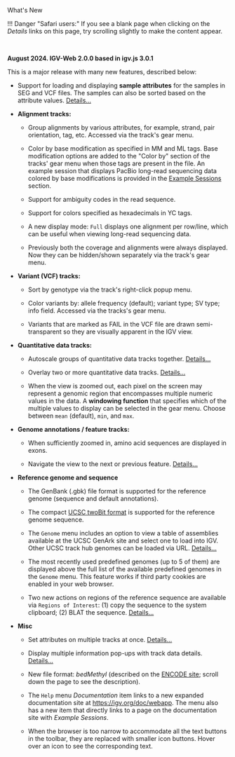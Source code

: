 <!---
The page title should not go in the menu
-->
<p class="page-title"> What's New </p>

!!! Danger "Safari users:"
    If you see a blank page when clicking on the *Details* links on this page, try scrolling slightly to make the content appear.

<br>

**August 2024. IGV-Web 2.0.0 based in igv.js 3.0.1**

This is a major release with many new features, described below:


* Support for loading and displaying **sample attributes** for the samples in SEG and VCF files. The samples can also be sorted based on the attribute values. [Details...](../UserGuide/#sample-attributes) 

* **Alignment tracks:**

    * Group alignments by various attributes, for example, strand, pair orientation, tag, etc. Accessed via the track's gear menu.
    
    * Color by base modification as specified in MM and ML tags. Base modification options are added to the "Color by" section of the tracks' gear menu when those tags are present in the file. An example session that displays PacBio long-read sequencing data colored by base modifications is provided in the [Example Sessions](../ExampleSessions) section.
 	
	* Support for ambiguity codes in the read sequence.

	* Support for colors specified as hexadecimals in YC tags.

	* A new display mode: `Full` displays one alignment per row/line, which can be useful when viewing long-read sequencing data.
    
    * Previously both the coverage and alignments were always displayed. Now they can be hidden/shown separately via the track's gear menu.
 		

* **Variant (VCF) tracks:**

    * Sort by genotype via the track's right-click popup menu.
      
    * Color variants by: allele frequency (default); variant type; SV type; info field. Accessed via the tracks's gear menu.      
   
    * Variants that are marked as FAIL in the VCF file are drawn semi-transparent so they are visually apparent in the IGV view.
    
* **Quantitative data tracks:**

    * Autoscale groups of quantitative data tracks together. [Details...](../UserGuide/#setting-attributes-on-multiple-tracks)

    * Overlay two or more quantitative data tracks. [Details...](../UserGuide/#overlaying-tracks) 

    * When the view is zoomed out, each pixel on the screen may represent a genomic region that encompasses multiple numeric values in the data. A **windowing function** that specifies which of the multiple values to display can be selected in the gear menu. Choose between `mean` (default), `min`, and `max`. 

* **Genome annotations / feature tracks:**

    * When sufficiently zoomed in, amino acid sequences are displayed in exons.     

    * Navigate the view to the next or previous feature. [Details...](../UserGuide/#jump-to-nextprevious-feature)
 
* **Reference genome and sequence**

    * The GenBank (.gbk) file format is supported for the reference genome (sequence and default annotations).
    
    * The compact [UCSC twoBit format](https://genome.ucsc.edu/FAQ/FAQformat.html#format7) is supported for the reference genome sequence.  
    
    * The `Genome` menu includes an option to view a table of assemblies available at the UCSC GenArk site and select one to load into IGV. Other UCSC track hub genomes can be loaded via URL. [Details...](../UserGuide/#ucsc-genark)

    * The most recently used predefined genomes (up to 5 of them) are displayed above the full list of the available predefined genomes in the `Genome` menu. This feature works if third party cookies are enabled in your web browser.

    * Two new actions on regions of the reference sequence are available via `Regions of Interest`: (1) copy the sequence to the system clipboard; (2) BLAT the sequence. [Details...](../UserGuide/#regions-of-interest)

* **Misc**

    * Set attributes on multiple tracks at once. [Details...](../UserGuide/#track-attributes-gear-menu)
    
    * Display multiple information pop-ups with track data details. [Details...](../UserGuide/#displaying-track-data-details)
    
    * New file format: *bedMethyl* (described on the [ENCODE site](https://www.encodeproject.org/data-standards/wgbs); scroll down the page to see the description).
    
    * The `Help` menu *Documentation* item links to a new expanded documentation site at https://igv.org/doc/webapp. The menu also has a new item that directly links to a page on the documentation site with *Example Sessions*.
    
    * When the browser is too narrow to accommodate all the text buttons in the toolbar, they are replaced with smaller icon buttons. Hover over an icon to see the corresponding text. 
    

   




